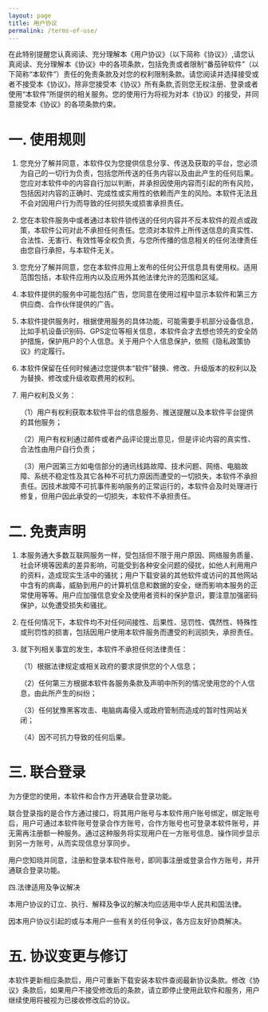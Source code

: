 ```yaml
---
layout: page
title: 用户协议
permalink: /terms-of-use/
---
```


在此特别提醒您认真阅读、充分理解本《用户协议》（以下简称《协议》）,请您认真阅读、充分理解本《协议》中的各项条款，包括免责或者限制“番茄钟软件”（以下简称“本软件”）责任的免责条款及对您的权利限制条款。请您阅读并选择接受或者不接受本《协议》。除非您接受本《协议》所有条款,否则您无权注册、登录或者使用“本软件”所提供的相关服务。您的使用行为将视为对本《协议》的接受，并同意接受本《协议》的各项条款约束。

# 一. 使用规则

1. 您充分了解并同意，本软件仅为您提供信息分享、传送及获取的平台，您必须为自己的一切行为负责，包括您所传送的任务内容以及由此产生的任何后果。您应对本软件中的内容自行加以判断，并承担因使用内容而引起的所有风险，包括因对内容的正确时、完成性或实用性的依赖而产生的风险。本软件无法且不会对因用户行为而导致的任何损失或损害承担责任。

2. 您在本软件服务中或者通过本软件锁传送的任何内容并不反本软件的观点或政策，本软件公司对此不承担任何责任。您须对本软件上所传送信息的真实性、合法性、无害行、有效性等全权负责，与您所传播的信息相关的任何法律责任由您自行承担，与本软件无关。

3. 您充分了解并同意，您在本软件应用上发布的任何公开信息具有使用权。适用范围包括，本软件应用内以及应用外其他法律允许的范围和区域。 

4. 本软件提供的服务中可能包括广告，您同意在使用过程中显示本软件和第三方供应商、合作伙伴提供的广告。

5. 本软件提供服务时，根据使用服务的具体功能，可能需要手机部分设备信息，比如手机设备识别码、GPS定位等相关信息，本软件会才去想也领先的安全防护措施，保护用户的个人信息。关于用户个人信息保护，依照《隐私政策协议》约定履行。

6. 本软件保留在任何时候通过您提供本“软件”替换、修改、升级版本的权利以及为替换、修改或升级收取费用的权利。

7. 用户权利及义务：

    （1）用户有权利获取本软件平台的信息服务、推送提醒以及本软件平台提供的其他服务；

    （2）用户有权利通过邮件或者产品评论提出意见，但是评论内容的真实性、合法性由用户自行负责；

    （3）用户因第三方如电信部分的通讯线路故障、技术问题、网络、电脑故障、系统不稳定性及其它各种不可抗力原因而遭受的一切损失，本软件不承担责任。因技术故障不可抗事件影响服务的正常运行的，本软件会及时处理进行修复，但用户因此承受的一切损失，本软件不承担责任。

# 二. 免责声明

1. 本服务通大多数互联网服务一样，受包括但不限于用户原因、网络服务质量、社会环境等因素的差异影响，可能受到各种安全问题的侵扰，如他人利用用户的资料，造成现实生活中的骚扰；用户下载安装的其他软件或访问的其他网站中含有的病毒，威胁到用户的计算机信息和数据的安全，继而影响本服务的正常使用等等。用户应加强信息安全及使用者资料的保护意识，要注意加强密码保护，以免遭受损失和骚扰。 

2. 在任何情况下，本软件均不对任何间接性、后果性、惩罚性、偶然性、特殊性或刑罚性的损害，包括因用户使用本软件服务而遭受的利润损失，承担责任。 

3. 就下列相关事宜的发生，本软件不承担任何法律责任：

    （1）根据法律规定或相关政府的要求提供您的个人信息；

    （2）任何第三方根据本软件各服务条款及声明中所列的情况使用您的个人信息，由此所产生的纠纷；

    （3）任何犹豫黑客攻击、电脑病毒侵入或政府管制而造成的暂时性网站关闭；

    （4）因不可抗力导致的任何后果。

# 三. 联合登录

为方便您的使用，本软件和合作方开通联合登录功能。  

联合登录指的是合作方通过接口，将其用户账号与本软件用户账号绑定，绑定账号后，用户可通过本软件账号登录合作方账号，合作方账号也可登录本软件账号，并无需再注册额一种服务。通过这种服务将实现用户在一方账号信息、操作同步显示到另一方账号，从而实现信息分享同步。

 用户您知晓并同意，注册和登录本软件账号，即同事注册或登录合作方账号，并开通联合登录功能。 

 四.法律适用及争议解决   

本用户协议的订立、执行、解释及争议的解决均应适用中华人民共和国法律。

因本用户协议引起的或与本用户一些有关的任何争议，各方应友好协商解决。

# 五. 协议变更与修订 

本软件更新相应条款后，用户可重新下载安装本软件查阅最新协议条款。修改《协议》条款后，如果用户不接受修改后的条款，请立即停止使用此软件和服务，用户继续使用将被视为已接收修改后的协议。
